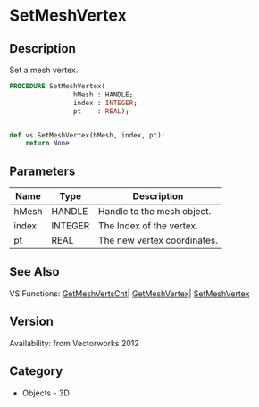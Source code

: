 # SetMeshVertex

## Description
Set a mesh vertex.

```pascal
PROCEDURE SetMeshVertex(
				hMesh : HANDLE;
				index : INTEGER;
				pt    : REAL);
```

```python

def vs.SetMeshVertex(hMesh, index, pt):
    return None
```

## Parameters
|Name|Type|Description|
|---|---|---|
|hMesh|HANDLE|Handle to the mesh object.|
|index|INTEGER|The Index of the vertex.|
|pt|REAL|The new vertex coordinates.|

## See Also
VS Functions:
[GetMeshVertsCnt](GetMeshVertsCnt.md)| [GetMeshVertex](GetMeshVertex.md)| [SetMeshVertex](SetMeshVertex.md)

## Version
Availability: from Vectorworks 2012
## Category
* Objects - 3D

